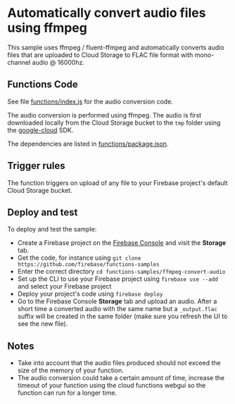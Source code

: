 # Automatically convert audio files using ffmpeg

This sample uses ffmpeg / fluent-ffmpeg and automatically converts audio files that are uploaded to Cloud Storage to FLAC file format with mono-channel audio @ 16000hz.

## Functions Code

See file [functions/index.js](functions/index.js) for the audio conversion code.

The audio conversion is performed using ffmpeg. The audio is first downloaded locally from the Cloud Storage bucket to the `tmp` folder using the [google-cloud](https://github.com/GoogleCloudPlatform/google-cloud-node) SDK.

The dependencies are listed in [functions/package.json](functions/package.json).

## Trigger rules

The function triggers on upload of any file to your Firebase project's default Cloud Storage bucket.

## Deploy and test

To deploy and test the sample:

- Create a Firebase project on the [Firebase Console](https://console.firebase.google.com) and visit the **Storage** tab.
- Get the code, for instance using `git clone https://github.com/firebase/functions-samples`
- Enter the correct directory `cd functions-samples/ffmpeg-convert-audio`
- Set up the CLI to use your Firebase project using `firebase use --add` and select your Firebase project
- Deploy your project's code using `firebase deploy`
- Go to the Firebase Console **Storage** tab and upload an audio. After a short time a converted audio with the same name but a `_output.flac` suffix will be created in the same folder (make sure you refresh the UI to see the new file).

## Notes

- Take into account that the audio files produced should not exceed the size of the memory of your function.
- The audio conversion could take a certain amount of time, increase the timeout of your function using the cloud functions webgui so the function can run for a longer time.
